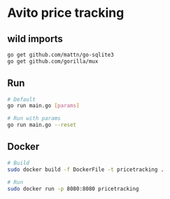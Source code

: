 # Avito price tracking

## wild imports
```bash
go get github.com/mattn/go-sqlite3
go get github.com/gorilla/mux
```

## Run
```bash
# Default
go run main.go [params]

# Run with params
go run main.go --reset
```

## Docker
```bash
# Build
sudo docker build -f DockerFile -t pricetracking .

# Run
sudo docker run -p 8080:8080 pricetracking
```